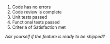 1. Code has no errors
2. Code review is complete
3. Unit tests passed
4. Functional tests passed
5. Criteria of Satisfaction met

_Ask yourself if the feature is ready to be shipped?_
